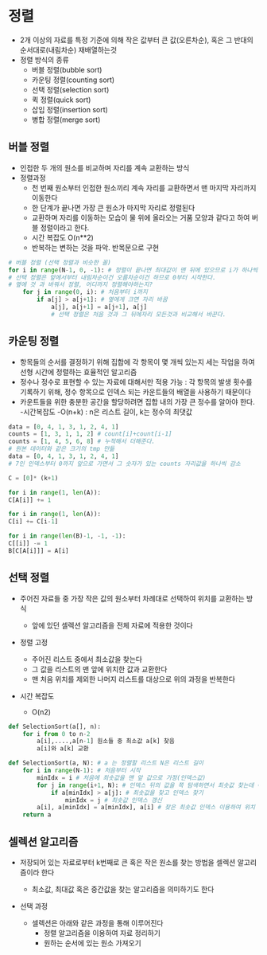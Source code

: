 # 정렬
- 2개 이상의 자료를 특정 기준에 의해 작은 값부터 큰 값(오른차순), 혹은 그 반대의 순서대로(내림차순) 재배열하는것
- 정렬 방식의 종류
    - 버블 정렬(bubble sort)
    - 카운팅 정렬(counting sort)
    - 선택 정렬(selection sort)
    - 퀵 정렬(quick sort)
    - 삽입 정렬(insertion sort)
    - 병합 정렬(merge sort)

## **버블 정렬**
- 인접한 두 개의 원소를 비교하며 자리를 계속 교환하는 방식
- 정렬과정
    - 천 번째 원소부터 인접한 원소끼리 계속 자리를 교환하면서 맨 마지막 자리까지 이동한다
    - 한 단계가 끝나면 가장 큰 원소가 마지막 자리로 정렬된다
    - 교환하며 자리를 이동하는 모습이 물 위에 올라오는 거품 모양과 같다고 하여 버블 정렬이라고 한다.
    - 시간 복잡도 O(n**2)
    - 반복하는 변하는 것을 파악. 반목문으로 구현
```python
# 버블 정렬 (선택 정렬과 비슷한 꼴)
for i in range(N-1, 0, -1): # 정렬이 끝나면 최대값이 맨 뒤에 있으므로 i가 하나씩 준다. 한도 범위를 줄여주는 역할
# 선택 정렬은 앞에서부터 내림차순이건 오름차순이건 하므로 0부터 시작한다.
# 옆에 것 과 바꿔서 정렬, 어디까지 정렬해야하는지?
    for j in range(0, i): # 처음부터 i까지
        if a[j] > a[j+1]: # 옆에게 크면 자리 바꿈
            a[j], a[j+1] = a[j+1], a[j]
            # 선택 정렬은 처음 것과 그 뒤에자리 모든것과 비교해서 바꾼다. 
```

## **카운팅 정렬**
- 항목들의 순서를 결정하기 위해 집합에 각 항목이 몇 개씩 있는지 세는 작업을 하여 선형 시간에 정렬하는 효율적인 알고리즘
- 정수나 정수로 표현할 수 있는 자료에 대해서만 적용 가능 : 각 항목의 발생 횟수를 기록하기 위해, 정수 항목으로 인덱스 되는 카운트들의 배열을 사용하기 때문이다
- 카운트들을 위한 충분한 공간을 할당하려면 집합 내의 가장 큰 정수를 알아야 한다.
-시간복잡도
    -O(n+k) : n은 리스트 길이, k는 정수의 최댓값

```python
data = [0, 4, 1, 3, 1, 2, 4, 1]
counts = [1, 3, 1, 1, 2] # count[i]+count[i-1]
counts = [1, 4, 5, 6, 8] # 누적해서 더해준다.
# 원본 데이터와 같은 크기의 tmp 만듦
data = [0, 4, 1, 3, 1, 2, 4, 1]
# 7인 인덱스부터 0까지 앞으로 가면서 그 숫자가 있는 counts 자리값을 하나씩 감소
```

```python
C = [0]* (k+1)

for i in range(1, len(A)):
C[A[i]] += 1

for i in range(1, len(A)):
C[i] += C[i-1]

for i in range(len(B)-1, -1, -1):
C[[i]] -= 1
B[C[A[i]]] = A[i]
```
## **선택 정렬**
- 주어진 자료들 중 가장 작은 값의 원소부터 차례대로 선택하여 위치를 교환하는 방식
    - 앞에 있던 셀렉션 알고리즘을 전체 자료에 적용한 것이다

- 정렬 고정
    - 주어진 리스트 중에서 최소값을 찾는다
    - 그 값을 리스트의 맨 앞에 위치한 값과 교환한다
    - 맨 처음 위치를 제외한 나머지 리스트를 대상으로 위의 과정을 반복한다

- 시간 복잡도
    - O(n2)

```python
def SelectionSort(a[], n):
    for i from 0 to n-2
        a[i],....,a[n-1] 원소들 중 최소값 a[k] 찾음
        a[i]와 a[k] 교환
```
```python
def SelectionSort(a, N): # a 는 정렬할 리스트 N은 리스트 길이
    for i in range(N-1): # 처음부터 시작
        minIdx = i # 처음에 최솟값을 맨 앞 값으로 가정(인덱스값)
        for j in range(i+1, N): # 인덱스 뒤의 값을 쯕 탐색하면서 최솟값 찾는데 어디까지?
            if a[minIdx] > a[j]: # 최솟값을 찾고 인덱스 찾기
                minIdx = j # 최솟값 인덱스 갱신 
        a[i], a[minIdx] = a[minIdx], a[i] # 찾은 최솟값 인덱스 이용하여 위치 바꾸기
    return a
```

## **셀렉션 알고리즘**
- 저장되어 있는 자료로부터 k번째로 큰 혹은 작은 원소를 찾는 방법을 셀렉션 알고리즘이라 한다
    - 최소값, 최대값 혹은 중간값을 찾는 알고리즘을 의미하기도 한다

- 선택 과정
    - 셀렉션은 아래와 같은 과정을 통해 이루어진다
        - 정렬 알고리즘을 이용하여 자료 정리하기
        - 원하는 순서에 있는 원소 가져오기
        